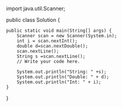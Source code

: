 import java.util.Scanner;

public class Solution {

    public static void main(String[] args) {
        Scanner scan = new Scanner(System.in);
        int i = scan.nextInt();
        double d=scan.nextDouble();
        scan.nextLine();
        String s =scan.nextLine();
        // Write your code here.

        System.out.println("String: " +s);
        System.out.println("Double: " + d);
        System.out.println("Int: " + i);
    }
}

